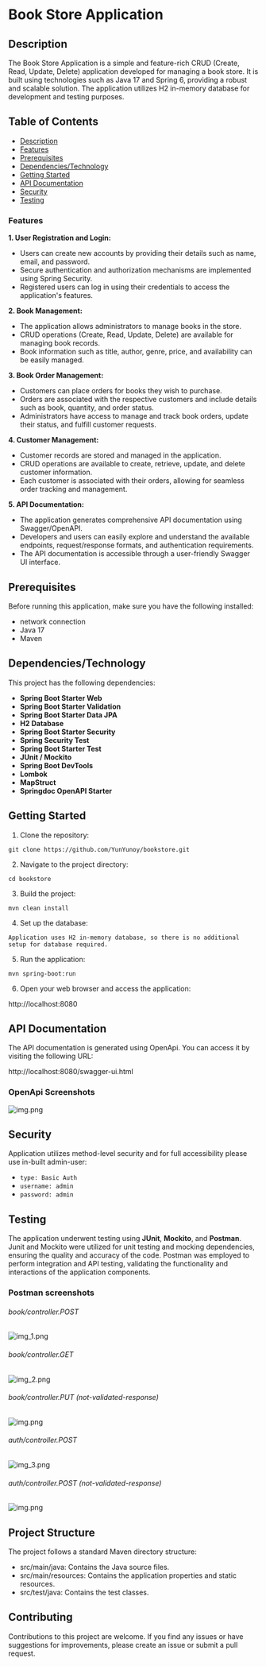 # Book Store Application

## Description

The Book Store Application is a simple and feature-rich CRUD (Create, Read, Update, Delete) 
application developed for managing a book store. It is built using technologies such as Java 17 
and Spring 6, providing a robust and scalable solution. The application utilizes H2 in-memory 
database for development and testing purposes.

## Table of Contents
- [Description](#description)
- [Features](#features)
- [Prerequisites](#prerequisites)
- [Dependencies/Technology](#dependenciestechnology)
- [Getting Started](#getting-started)
- [API Documentation](#api-documentation)
- [Security](#security)
- [Testing](#testing)


### Features

**1. User Registration and Login:**

- Users can create new accounts by providing their details such as name, email, and password.
- Secure authentication and authorization mechanisms are implemented using Spring Security.
- Registered users can log in using their credentials to access the application's features.

**2. Book Management:**

- The application allows administrators to manage books in the store.
- CRUD operations (Create, Read, Update, Delete) are available for managing book records.
- Book information such as title, author, genre, price, and availability can be easily managed.

**3. Book Order Management:**

- Customers can place orders for books they wish to purchase.
- Orders are associated with the respective customers and include details such as book, quantity, and order status.
- Administrators have access to manage and track book orders, update their status, and fulfill customer requests.

**4. Customer Management:**

- Customer records are stored and managed in the application.
- CRUD operations are available to create, retrieve, update, and delete customer information.
- Each customer is associated with their orders, allowing for seamless order tracking and management.

**5. API Documentation:**

- The application generates comprehensive API documentation using Swagger/OpenAPI.
- Developers and users can easily explore and understand the available endpoints, request/response formats, and authentication requirements.
- The API documentation is accessible through a user-friendly Swagger UI interface.

## Prerequisites

Before running this application, make sure you have the following installed:

- network connection
- Java 17
- Maven

## Dependencies/Technology

This project has the following dependencies:

- **Spring Boot Starter Web**
- **Spring Boot Starter Validation**
- **Spring Boot Starter Data JPA**
- **H2 Database**
- **Spring Boot Starter Security**
- **Spring Security Test**
- **Spring Boot Starter Test**
- **JUnit / Mockito**
- **Spring Boot DevTools**
- **Lombok**
- **MapStruct**
- **Springdoc OpenAPI Starter**

## Getting Started

1. Clone the repository:

`git clone https://github.com/YunYunoy/bookstore.git`

2. Navigate to the project directory:

`cd bookstore`

3. Build the project:

`mvn clean install`

4. Set up the database:

`Application uses H2 in-memory database, so there is no additional setup for database required.`

5. Run the application:

`mvn spring-boot:run`

6. Open your web browser and access the application:

http://localhost:8080


## API Documentation

The API documentation is generated using OpenApi. You can access it by visiting the following URL:

http://localhost:8080/swagger-ui.html

### OpenApi Screenshots

![img.png](img/img.png)

## Security 

Application utilizes method-level security and for full accessibility please use in-built admin-user:

- `type: Basic Auth`
- `username: admin`
- `password: admin`

## Testing

The application underwent testing using **JUnit**, **Mockito**, and **Postman**.
Junit and Mockito were utilized for unit testing and mocking 
dependencies, ensuring the quality and accuracy of the code.
Postman was employed to perform integration and API testing, 
validating the functionality and interactions of the application 
components.

### Postman screenshots

###### book/controller.POST
![img_1.png](img/img_1.png)

###### book/controller.GET
![img_2.png](img/img_2.png)

###### book/controller.PUT (not-validated-response)
![img.png](img/img_4.png)

###### auth/controller.POST
![img_3.png](img/img_3.png)

###### auth/controller.POST (not-validated-response)
![img.png](img/img_5.png)




## Project Structure

The project follows a standard Maven directory structure:

- src/main/java: Contains the Java source files.
- src/main/resources: Contains the application properties and static resources.
- src/test/java: Contains the test classes.

## Contributing

Contributions to this project are welcome. If you find any issues or have suggestions for improvements, please create an issue or submit a pull request.


